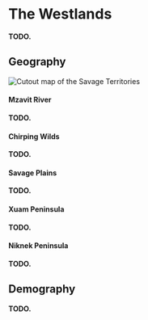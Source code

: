 # The Westlands
<!-- INTRODUCTION ------------------------------------------------------------->
**TODO.**
<!-- To the east of Yuadrem are the Barbaric Territories, a region defined by the brutality of war and the greed of an empire.
From north to south, the land can be divided into five areas, each with its own distinct characteristics: the Drylands, Cabb Goem-Rlamesh, the Shield Sea, the Chirping Wilds, and the Xuam Peninsula. -->

<!-- GEOGRAPHY ---------------------------------------------------------------->
## Geography
![Cutout map of the Savage Territories][savage_territories_map]

#### Mzavit River
**TODO.**
<!-- Down across the Mzavit River, the savanna becomes humid and with this water comes civilization.
A wide array of gat city-states have been established here.
Able to withstand the thunderous force of the Jenkashian and Iskenese armies and the hulking chimeras from the Next, these states are noteworthy for their fortitude.
Of special note is the adamant country of Byurev, who have halted the growth of Isken for almost three centuries. -->

#### Chirping Wilds
**TODO.**
<!-- Southeast from the Drylands and passing through the Do Nana swamp are the Chirping Wilds, a vast and largely untamed rainforest.
The jungle is inhabited only by the Iskenese empire, a large grung nation that expelled the original ird and marset population.
The only territories currently not held by the grungs' military might are the strong qulbaba irds of Harual to the west, and the marsets of Uzuz from the Xuam peninsula. -->

#### Savage Plains
**TODO.**
<!-- Just below the forking peaks and the Beal river is the northmost point of the Wildlands, the Savage Plains.
They are a humid subtropical area covered by marshes and plains, with few patches of forest in-between.
Fed by many rivers from the mountains, the lands define the southern territories of the Iskenese empire, expanding thorough the whole region.

However, Isken's grip on the Savage Plains is tenuous at best, as the region is as much controlled by the grungs as it is by the local wildlife.
Just as in the forest below, a great variety of foul beasts and creatures can be found in these swamps.
Of special note among these are the giant mole-like jinshus, beasts unique to region who suffocate the unprepared by sinking them beneath the earth. -->

#### Xuam Peninsula
**TODO.**
<!-- The Xuam Peninsula is the southermost point of the Barbaric Territories, and is located just south of the Grasping Gulf.
The region has facilitated the development of Uzuz due to the heavy presence of wurmroot, a white-leaf poplar tree that is conveniently toxic to all foreigner kins, specially to grungs. -->

#### Niknek Peninsula
**TODO.**
<!-- West of the Everwoods is the Niknek peninsula, a thin, elongated stretch of land filled with volcanoes and gorges.
The cape was spared from most of the effects of the Tidal Sway.
Niknek and the nearby Vuvu Isles now house the refuge marsets from the Ironlakes Island. -->

<!-- DEMOGRAPHY --------------------------------------------------------------->
## Demography
**TODO.**

<!-- LINKS -------------------------------------------------------------------->
[savage_territories_map]: img/savage_territories_v083.png "Savage Territories cutout map"
